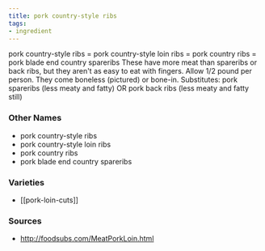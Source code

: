 ```yaml
---
title: pork country-style ribs
tags:
- ingredient
---
```

pork country-style ribs = pork country-style loin ribs = pork country ribs = pork blade end country spareribs These have more meat than spareribs or back ribs, but they aren't as easy to eat with fingers. Allow 1/2 pound per person. They come boneless (pictured) or bone-in. Substitutes: pork spareribs (less meaty and fatty) OR pork back ribs (less meaty and fatty still)

### Other Names

* pork country-style ribs
* pork country-style loin ribs
* pork country ribs
* pork blade end country spareribs

### Varieties

* [[pork-loin-cuts]]

### Sources
* http://foodsubs.com/MeatPorkLoin.html
